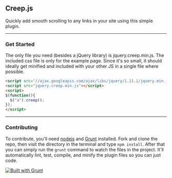 ## Creep.js

Quickly add smooth scrolling to any links in your site using this simple plugin.

*****

### Get Started

The only file you need (besides a jQuery library) is jquery.creep.min.js. The included css file is only for the example page. Since it's so small, it should ideally get minified and included with your other JS in a single file where possible.

```html
<script src="//ajax.googleapis.com/ajax/libs/jquery/1.11.1/jquery.min.js"></script>
<script src="jquery.creep.min.js"></script>
<script>
$(function(){
  $("a").creep();
});
</script>
```

*****

### Contributing

To contribute, you'll need [nodejs](http://nodejs.org/) and [Grunt](http://gruntjs.com/) installed. Fork and clone the repo, then visit the directory in the terminal and type `npm install`. After that you can simply run the `grunt` command to watch the files in the project. It'll automatically lint, test, compile, and minify the plugin files so you can just code.

[![Built with Grunt](https://cdn.gruntjs.com/builtwith.png)](http://gruntjs.com/)

